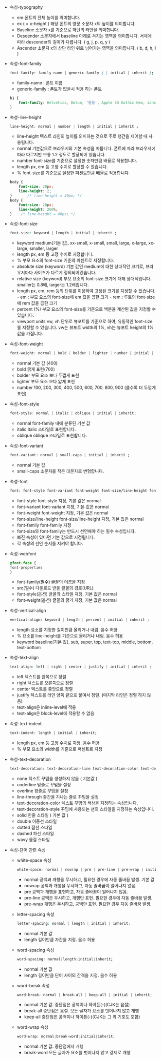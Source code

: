* 속성-typography
    * em 폰트의 전체 높이를 의미합니다.
    * ex ( = x-height ) 해당 폰트의 영문 소문자 x의 높이를 의미합니다.
    * Baseline 소문자 x를 기준으로 하단의 라인을 의미합니다.
    * Descender 소문자에서 baseline 아래로 쳐지는 영역을 의미합니다. 서체에 따라 descender의 길이가 다릅니다. ( g, j, p, q, y )
    * Ascender 소문자 x의 상단 라인 위로 넘어가는 영역을 의미합니다. ( b, d, h, l )

* 속성-font-family
    ```css
    font-family: family-name | generic-family ( | initial | inherit );
    ```
    * family-name : 폰트 이름
    * generic-family : 폰트가 없을시 적용 하는 폰트
    ```css
    h1 {
        font-family: Helvetica, Dotum, '돋움', Apple SD Gothic Neo, sans-serif;
    } 
    ```

* 속성-line-height
    ```css
    line-height: normal | number | length | initial | inherit ;
    ```
    * line-height 텍스트 라인의 높이를 의미하는 것으로 주로 행간을 제어할 때 사용됩니다.
    * normal 기본값으로 브라우저의 기본 속성을 따릅니다.
    폰트에 따라 브라우저에 따라 다르지만 보통 1.2 정도로 할당되어 있습니다.
    * number font-size를 기준으로 설정한 숫자만큼 배율로 적용합니다.
    * length px, em 등 고정 수치로 할당할 수 있습니다.
    * % font-size를 기준으로 설정한 퍼센트만큼 배율로 적용합니다.

    ```css
    body { 
        font-size: 20px; 
        line-height: 2;
    }       /* line-height = 40px; */
    body { 
        font-size: 20px; 
        line-height: 200%; 
    }    /* line-height = 40px; */
    ```

* 속성-font-size
    ```css
    font-size: keyword | length | initial | inherit ;
    ```
    * keyword medium(기본 값), xx-small, x-small, small, large, x-large, xx-large, smaller, larger
    * length px, em 등 고정 수치로 지정합니다.
    * % 부모 요소의 font-size 기준의 퍼센트로 지정합니다.
    * absolute size (keyword) 기본 값인 medium에 대한 상대적인 크기로, 브라우저마다 사이즈가 다르게 정의되어있습니다.
    * relative size (keyword) 부모 요소의 font-size 크기에 대해 상대적입니다. smaller는 0.8배, larger는 1.2배입니다.
    * length px, em, rem 등의 단위를 이용하여 고정된 크기를 지정할 수 있습니다. - em :  부모 요소의 font-size에 em 값을 곱한 크기 - rem : 루트의 font-size에 rem 값을 곱한 크기
    * percent (%) 부모 요소의 font-size를 기준으로 백분율 계산된 값을 지정할 수 있습니다.
    * viewport units vw, vh 단위로 뷰포트를 기준으로 하여, 유동적인 font-size를 지정할 수 있습니다. vw는 뷰포트 width의 1%, vh는 뷰포트 height의 1% 값을 가집니다.

* 속성-font-weight
    ```css
    font-weight: normal | bold | bolder | lighter | number | initial | inherit ;
    ```
    * normal 기본 값 (400)
    * bold 굵게 표현(700)
    * bolder 부모 요소 보다 두껍게 표현
    * lighter 부모 요소 보다 얇게 표현
    * number 100, 200, 300, 400, 500, 600, 700, 800, 900 (클수록 더 두껍게 표현)

* 속성-font-style
    ```css
    font-style: normal | italic | oblique | initial | inherit;
    ```
    * normal font-family 내에 분류된 기본 값
    * italic italic 스타일로 표현합니다.
    * oblique oblique 스타일로 표현합니다.

* 속성-font-variant
    ```css
    font-variant: normal | small-caps | initial | inherit ;
    ```
    * normal 기본 값
    * small-caps 소문자를 작은 대문자로 변형합니다.

* 속성-font
    ```css
    font: font-style font-variant font-weight font-size/line-height font-family | initial | inherit;
    ```
    * font-style font-style 지정, 기본 값은 normal
    * font-variant font-variant 지정, 기본 값은 normal
    * font-weight font-weight 지정, 기본 값은 normal
    * font-size/line-height font-size/line-height 지정, 기본 값은 normal
    * font-family font-family 지정
    * font-size와 font-family는 반드시 선언해야 하는 필수 속성입니다.
    * 빠진 속성이 있다면 기본 값으로 지정됩니다.
    * 각 속성의 선언 순서를 지켜야 합니다.

* 속성-webfont
    ```css
    @font-face { 
    font-properties 
    }
    ```
    * font-family(필수) 글꼴의 이름을 지정
    * src(필수) 다운로드 받을 글꼴의 경로(URL)
    * font-style(옵션) 글꼴의 스타일 지정, 기본 값은 normal
    * font-weight(옵션) 글꼴의 굵기 지정, 기본 값은 normal

* 속성-vertical-align
    ```css
    vertical-align: keyword | length | percent | initial | inherit ;
    ```
    * length 요소를 지정한 길이만큼 올리거나 내림. 음수 허용
    * % 요소를 line-height를 기준으로 올리거나 내림. 음수 허용
    * keyword baseline(기본 값), sub, super, top, text-top, middle, bottom, text-bottom

* 속성-text-align
    ```css
    text-align: left | right | center | justify | initial | inherit ;
    ```
    * left 텍스트를 왼쪽으로 정렬
    * right 텍스트를 오른쪽으로 정렬
    * center 텍스트를 중앙으로 정렬
    * justify 텍스트를 라인 양쪽 끝으로 붙여서 정렬. (마지막 라인은 정렬 하지 않음)
    * text-align은 inline-level에 적용
    * text-align은 block-level에 적용할 수 없음

* 속성-text-indent
    ```css
    text-indent: length | initial | inherit;
    ```
    * length px, em 등 고정 수치로 지정. 음수 허용
    * % 부모 요소의 width를 기준으로 퍼센트로 지정

* 속성-text-decoration
    ```css
    text-decoration: text-decoration-line text-decoration-color text-decoration-style | initial | inherit;
    ```
    * none 텍스트 꾸밈을 생성하지 않음 ( 기본값 )
    * underline 밑줄로 꾸밈을 설정
    * overline 윗줄로 꾸밈을 설정
    * line-through 중간을 지나는 줄로 꾸밈을 설정
    * text-decoration-color 텍스트 꾸밈의 색상을 지정하는 속성입니다.    
    * text-decoration-style 꾸밈에 사용되는 선의 스타일을 지정하는 속성입니다.
    * solid 한줄 스타일 ( 기본 값 )
    * double 이중선 스타일
    * dotted 점선 스타일
    * dashed 파선 스타일
    * wavy 물결 스타일

* 속성-단어 관련 속성
    * white-space 속성
        ```css
        white-space: normal | nowrap | pre | pre-line | pre-wrap | initial | inherit;
        ```
        * normal 공백과 개행을 무시하고, 필요한 경우에 자동 줄바꿈 발생. 기본 값
        * nowrap 공백과 개행을 무시하고, 자동 줄바꿈이 일어나지 않음.
        * pre 공백과 개행을 표현하고, 자동 줄바꿈이 일어나지 않음.
        * pre-line 공백은 무시하고, 개행만 표현. 필요한 경우에 자동 줄바꿈 발생.
        * pre-wrap 개행은 무시하고, 공백만 표현. 필요한 경우 자동 줄바꿈 발생.

    * letter-spacing 속성
        ```css
        letter-spacing: normal | length | initial | inherit;
        ```
        * normal 기본 값
        * length 길이만큼 자간을 지정. 음수 허용

    * word-spacing 속성
        ```css
        word-spacing: normal|length|initial|inherit;
        ```
        * normal 기본 값
        * length 길이만큼 단어 사이의 간격을 지정. 음수 허용

    * word-break 속성
        ```css
        word-break: normal | break-all | keep-all | initial | inherit;
        ```
        * normal 기본 값. 중단점은 공백이나 하이픈(-)(CJK는 음절)
        * break-all 중단점은 음절. 모든 글자가 요소를 벗어나지 않고 개행
        * keep-all 중단점은 공백이나 하이픈(-)(CJK는 그 외 기호도 포함)

    * word-wrap 속성
        ```css
        word-wrap: normal|break-word|initial|inherit;
        ```
        * normal 기본 값. 중단점에서 개행
        * break-word 모든 글자가 요소를 벗어나지 않고 강제로 개행